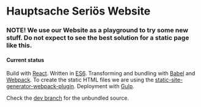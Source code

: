 # Hauptsache Seriös Website

### **NOTE!** We use our Website as a playground to try some new stuff. Do **not** expect to see the best solution for a static page like this.


#### Current status

Build with [React](https://facebook.github.io/react/). Written in [ES6](https://github.com/lukehoban/es6features#readme). Transforming and bundling with [Babel](https://babeljs.io/) and [Webpack](https://webpack.github.io/). To create the static HTML files we are using the [static-site-generator-webpack-plugin](https://github.com/markdalgleish/static-site-generator-webpack-plugin). Deployment with [Gulp](http://gulpjs.com/).

Check the [dev branch](https://github.com/HauptsacheSerioes/HauptsacheSerioes.github.io/tree/dev) for the unbundled source.
